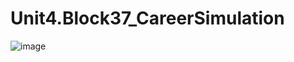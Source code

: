 # Unit4.Block37_CareerSimulation

![image](https://github.com/user-attachments/assets/61fba146-166b-4de3-8baa-a7b8a507cebc)
